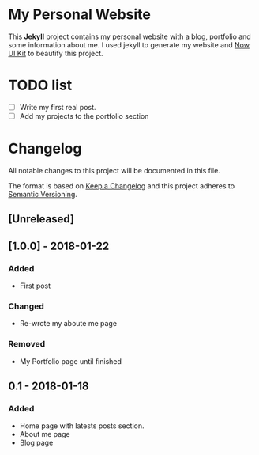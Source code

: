 # My Personal Website
This **Jekyll** project contains my personal website with a blog, portfolio and some information about me. I used jekyll to generate my website and [Now UI Kit](https://www.creative-tim.com/product/now-ui-kit-pro) to beautify this project. 

# TODO list
- [ ] Write my first real post.
- [ ] Add my projects to the portfolio section

# Changelog
All notable changes to this project will be documented in this file.

The format is based on [Keep a Changelog](http://keepachangelog.com/en/1.0.0/)
and this project adheres to [Semantic Versioning](http://semver.org/spec/v2.0.0.html).

## [Unreleased]

## [1.0.0] - 2018-01-22
### Added
- First post

### Changed
- Re-wrote my aboute me page

### Removed
- My Portfolio page until finished

## 0.1 - 2018-01-18
### Added
- Home page with latests posts section.
- About me page
- Blog page












